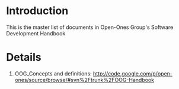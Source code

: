 # Introduction #

This is the master list of documents in Open-Ones Group's Software Development Handbook


# Details #

1) OOG\_Concepts and definitions: http://code.google.com/p/open-ones/source/browse/#svn%2Ftrunk%2FOOG-Handbook